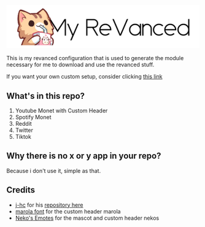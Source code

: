 <p align="center">
  <picture>
    <source
      width="512px"
      media="(prefers-color-scheme: dark)"
      srcset="assets/img-headlines/myvanced_dark.png"
    >
    <img 
      width="512px"
      src="assets/img-headlines/myvanced_light.png"
    >
  </picture>
</p>

This is my revanced configuration that is used to generate the module necessary for me to download and use the revanced stuff.

If you want your own custom setup, consider clicking [this link](https://github.com/j-hc/revanced-magisk-module?tab=readme-ov-file#to-includeexclude-patches-or-patch-other-apps)

## What's in this repo?
1. Youtube Monet with Custom Header
2. Spotify Monet
3. Reddit
4. Twitter
5. Tiktok

## Why there is no x or y app in your repo?
Because i don't use it, simple as that.

## Credits
* [j-hc](https://github.com/j-hc) for his [repository here](https://github.com/j-hc/revanced-magisk-module)
* [marola font](https://www.dafont.com/marola.font) for the custom header marola
* [Neko's Emotes](https://stickers.cloud/en/pack/neko-s-emotes) for the mascot and custom header nekos
